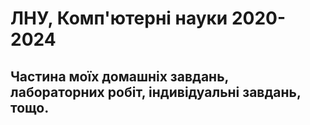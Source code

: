 # ЛНУ, Комп'ютерні науки 2020-2024

## Частина моїх домашніх завдань, лабораторних робіт, індивідуальні завдань, тощо.
